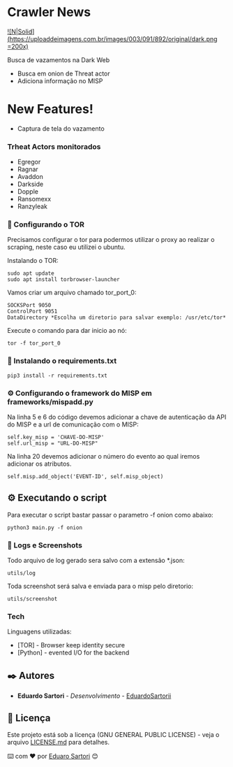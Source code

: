 # Crawler News

[![N|Solid](https://uploaddeimagens.com.br/images/003/091/892/original/dark.png =200x)](https://nodesource.com/products/nsolid)

Busca de vazamentos na Dark Web

  - Busca em onion de Threat actor
  - Adiciona informação no MISP

# New Features!

  - Captura de tela do vazamento
 


### Trheat Actors monitorados

- Egregor
- Ragnar
- Avaddon
- Darkside
- Dopple
- Ransomexx
- Ranzyleak


### 🔧 Configurando o TOR

Precisamos configurar o tor para podermos utilizar o proxy ao realizar o scraping, neste caso eu utilizei o ubuntu.

Instalando o TOR:
```
sudo apt update
sudo apt install torbrowser-launcher
```

Vamos criar um arquivo chamado tor_port_0:
```
SOCKSPort 9050
ControlPort 9051
DataDirectory *Escolha um diretorio para salvar exemplo: /usr/etc/tor*
```

Execute o comando para dar inicio ao nó:

```
tor -f tor_port_0
```
### 🔧 Instalando o requirements.txt

```
pip3 install -r requirements.txt
```
### ⚙️ Configurando o framework do MISP em frameworks/mispadd.py

Na linha 5 e 6 do código devemos adicionar a chave de autenticação da API do MISP e a url de comunicação com o MISP:

```
self.key_misp = 'CHAVE-DO-MISP'
self.url_misp = "URL-DO-MISP"
```
Na linha 20 devemos adicionar o número do evento ao qual iremos adicionar os atributos.

```
self.misp.add_object('EVENT-ID', self.misp_object)
```

## ⚙️ Executando o script

Para executar o script bastar passar o parametro -f onion como abaixo:

```
python3 main.py -f onion
```

### 🔩 Logs e Screenshots

Todo arquivo de log gerado sera salvo com a extensão *.json:

```
utils/log
```
Toda screenshot será salva e enviada para o misp pelo diretorio:

```
utils/screenshot
```


### Tech

Linguagens utilizadas:

* [TOR] - Browser keep identity secure
* [Python] - evented I/O for the backend

## ✒️ Autores

* **Eduardo Sartori** - *Desenvolvimento* - [EduardoSartorii](https://github.com/EduardoSartorii/)

## 📄 Licença

Este projeto está sob a licença (GNU GENERAL PUBLIC LICENSE) - veja o arquivo [LICENSE.md](https://github.com/EduardoSartorii/CrawlerDark/blob/main/LICENSE) para detalhes.

⌨️ com ❤️ por [Eduaro Sartori](https://github.com/EduardoSartorii/) 😊
